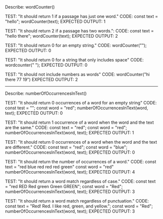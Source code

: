 Describe: wordCounter()

TEST: "It should return 1 if a passage has just one word."
CODE:
const text = "hello";
wordCounter(text);
EXPECTED OUTPUT: 1

TEST: "It should return 2 if a passage has two words.":
CODE:
const text = "hello there";
wordCounter(text);
EXPECTED OUTPUT: 2

TEST: "It should return 0 for an empty string."
CODE: wordCounter("");
EXPECTED OUTPUT: 0

TEST: "It should return 0 for a string that only includes space"
CODE: wordcounter("             ");
EXPECTED OUTPUT: 0

TEST: "It should not include numbers as words"
CODE: wordCounter("hi there 77 19")
EXPECTED OUTPUT: 2

---------------------------
Describe: numberOfOccurrencesInText()

TEST: "It should return 0 occurrences of a word for an empty string"
CODE:
const test = "";
const word = "red";
numberOfOccurrencesInText(word, text);
EXPECTED OUTPUT: 0

TEST: "It should return 1 occurrence of a word when the word and the text are the same."
CODE:
const text = "red";
const word = "red";
numberOfOccurrencesInText(word, text);
EXPECTED OUTPUT: 1

TEST: "It should return 0 occurrences of a word when the word and the text are different."
CODE:
const test = "red";
const word = "blue";
numberOfOccurrencesInText(word, text);
EXPECTED OUTPUT: 0

TEST: "It should return the number of occurrences of a word."
CODE:
const text = "red blue red red red green"
const word = "red"
numberOfOccurrencesInText(word, text);
EXPECTED OUTPUT: 4

TEST: "It should return a word match regardless of case."
CODE:
const text = "red RED Red green Green GREEN";
const word = "Red";
numberOfOccurrencesInText(word, text);
EXPECTED OUTPUT: 3

TEST: "It should return a word match regardless of punctuation."
CODE:
const text = "Red! Red. I like red, green, and yellow.";
const word = "Red";
numberOfOccurrencesInText(word, text);
EXPECTED OUTPUT: 3